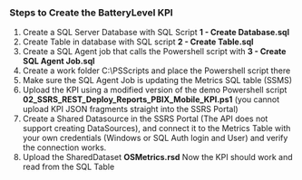 ### Steps to Create the BatteryLevel KPI

1) Create a SQL Server Database with SQL Script **1 - Create Database.sql**
2) Create Table in database with SQL script **2 - Create Table.sql**
3) Create a SQL Agent job that calls the Powershell script with **3 - Create SQL Agent Job.sql**
4) Create a work folder C:\PSScripts and place the Powershell script there
5) Make sure the SQL Agent Job is updating the Metrics SQL table (SSMS)
6) Upload the KPI using a modified version of the demo Powershell script **02_SSRS_REST_Deploy_Reports_PBIX_Mobile_KPI.ps1**
(you cannot upload KPI JSON fragments straight into the SSRS Portal)
7) Create a Shared Datasource in the SSRS Portal (The API does not support creating DataSources), and connect it to 
the Metrics Table with your own credentials (Windows or SQL Auth login and User) and verify the connection works.
8) Upload the SharedDataset **OSMetrics.rsd**
Now the KPI should work and read from the SQL Table
